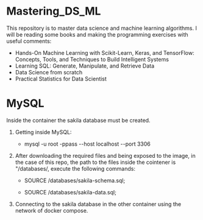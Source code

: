 # Mastering_DS_ML
This repository is to master data science and machine learning algorithms. I will be reading some books and making the programming exercises with useful comments:
- Hands-On Machine Learning with Scikit-Learn, Keras, and TensorFlow: Concepts, Tools, and Techniques to Build Intelligent Systems
- Learning SQL: Generate, Manipulate, and Retrieve Data
- Data Science from scratch
- Practical Statistics for Data Scientist

# MySQL
Inside the container the sakila database must be created.
1. Getting inside MySQL:

    - mysql -u root -ppass --host localhost --port 3306

2. After downloading the required files and being exposed to the image, in the case of this repo, the path to the files inside the cointener is "/databases/, execute the following commands:

    - SOURCE /databases/sakila-schema.sql;

    - SOURCE /databases/sakila-data.sql;

3. Connecting to the sakila database in the other container using the network of docker compose.
